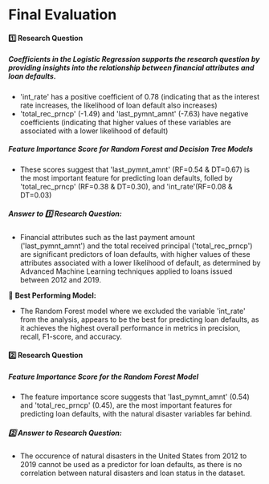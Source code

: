 # Final Evaluation
#### 1️⃣  Research Question

##### Coefficients in the Logistic Regression supports the research question by providing insights into the relationship between financial attributes and loan defaults.
- 'int_rate' has a positive coefficient of 0.78 (indicating that as the interest rate increases, the likelihood of loan default also increases)
- 'total_rec_prncp' (-1.49) and 'last_pymnt_amnt' (-7.63) have negative coefficients (indicating that higher values of these variables are associated with a lower likelihood of default)

##### Feature Importance Score for Random Forest and Decision Tree Models
- These scores suggest that 'last_pymnt_amnt' (RF=0.54 & DT=0.67) is the most important feature for predicting loan defaults, folled by 'total_rec_prncp' (RF=0.38 & DT=0.30), and 'int_rate'(RF=0.08 & DT=0.03)


##### Answer to 1️⃣ Research Question:
- Financial attributes such as the last payment amount ('last_pymnt_amnt') and the total received principal ('total_rec_prncp') are significant predictors of loan defaults, with higher values of these attributes associated with a lower likelihood of default, as determined by Advanced Machine Learning techniques applied to loans issued between 2012 and 2019.

🔸 **Best Performing Model:** 
- The Random Forest model where we excluded the variable 'int_rate' from the analysis, appears to be the best for predicting loan defaults, as it achieves the highest overall performance in metrics in precision, recall, F1-score, and accuracy.

#### 2️⃣ Research Question

##### Feature Importance Score for the Random Forest Model
- The feature importance score suggests that 'last_pymnt_amnt' (0.54) and 'total_rec_prncp' (0.45), are the most important features for predicting loan defaults, with the natural disaster variables far behind.

##### 2️⃣ Answer to Research Question:
- The occurence of natural disasters in the United States from 2012 to 2019 cannot be used as a predictor for loan defaults, as there is no correlation between natural disasters and loan status in the dataset.

